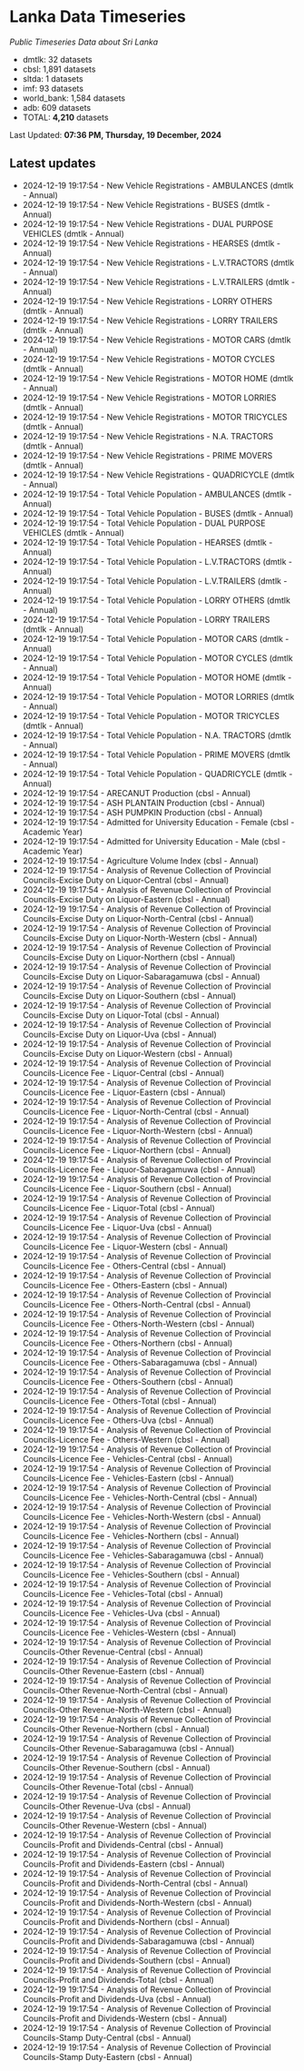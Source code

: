# Lanka Data Timeseries
*Public Timeseries Data about Sri Lanka*

* dmtlk: 32 datasets
* cbsl: 1,891 datasets
* sltda: 1 datasets
* imf: 93 datasets
* world_bank: 1,584 datasets
* adb: 609 datasets
* TOTAL: **4,210** datasets

Last Updated: **07:36 PM, Thursday, 19 December, 2024**

## Latest updates

* 2024-12-19 19:17:54 - New Vehicle Registrations - AMBULANCES (dmtlk - Annual)
* 2024-12-19 19:17:54 - New Vehicle Registrations - BUSES (dmtlk - Annual)
* 2024-12-19 19:17:54 - New Vehicle Registrations - DUAL PURPOSE VEHICLES (dmtlk - Annual)
* 2024-12-19 19:17:54 - New Vehicle Registrations - HEARSES (dmtlk - Annual)
* 2024-12-19 19:17:54 - New Vehicle Registrations - L.V.TRACTORS (dmtlk - Annual)
* 2024-12-19 19:17:54 - New Vehicle Registrations - L.V.TRAILERS (dmtlk - Annual)
* 2024-12-19 19:17:54 - New Vehicle Registrations - LORRY OTHERS (dmtlk - Annual)
* 2024-12-19 19:17:54 - New Vehicle Registrations - LORRY TRAILERS (dmtlk - Annual)
* 2024-12-19 19:17:54 - New Vehicle Registrations - MOTOR CARS (dmtlk - Annual)
* 2024-12-19 19:17:54 - New Vehicle Registrations - MOTOR CYCLES (dmtlk - Annual)
* 2024-12-19 19:17:54 - New Vehicle Registrations - MOTOR HOME (dmtlk - Annual)
* 2024-12-19 19:17:54 - New Vehicle Registrations - MOTOR LORRIES (dmtlk - Annual)
* 2024-12-19 19:17:54 - New Vehicle Registrations - MOTOR TRICYCLES (dmtlk - Annual)
* 2024-12-19 19:17:54 - New Vehicle Registrations - N.A. TRACTORS (dmtlk - Annual)
* 2024-12-19 19:17:54 - New Vehicle Registrations - PRIME MOVERS (dmtlk - Annual)
* 2024-12-19 19:17:54 - New Vehicle Registrations - QUADRICYCLE (dmtlk - Annual)
* 2024-12-19 19:17:54 - Total Vehicle Population - AMBULANCES (dmtlk - Annual)
* 2024-12-19 19:17:54 - Total Vehicle Population - BUSES (dmtlk - Annual)
* 2024-12-19 19:17:54 - Total Vehicle Population - DUAL PURPOSE VEHICLES (dmtlk - Annual)
* 2024-12-19 19:17:54 - Total Vehicle Population - HEARSES (dmtlk - Annual)
* 2024-12-19 19:17:54 - Total Vehicle Population - L.V.TRACTORS (dmtlk - Annual)
* 2024-12-19 19:17:54 - Total Vehicle Population - L.V.TRAILERS (dmtlk - Annual)
* 2024-12-19 19:17:54 - Total Vehicle Population - LORRY OTHERS (dmtlk - Annual)
* 2024-12-19 19:17:54 - Total Vehicle Population - LORRY TRAILERS (dmtlk - Annual)
* 2024-12-19 19:17:54 - Total Vehicle Population - MOTOR CARS (dmtlk - Annual)
* 2024-12-19 19:17:54 - Total Vehicle Population - MOTOR CYCLES (dmtlk - Annual)
* 2024-12-19 19:17:54 - Total Vehicle Population - MOTOR HOME (dmtlk - Annual)
* 2024-12-19 19:17:54 - Total Vehicle Population - MOTOR LORRIES (dmtlk - Annual)
* 2024-12-19 19:17:54 - Total Vehicle Population - MOTOR TRICYCLES (dmtlk - Annual)
* 2024-12-19 19:17:54 - Total Vehicle Population - N.A. TRACTORS (dmtlk - Annual)
* 2024-12-19 19:17:54 - Total Vehicle Population - PRIME MOVERS (dmtlk - Annual)
* 2024-12-19 19:17:54 - Total Vehicle Population - QUADRICYCLE (dmtlk - Annual)
* 2024-12-19 19:17:54 - ARECANUT Production (cbsl - Annual)
* 2024-12-19 19:17:54 - ASH PLANTAIN Production (cbsl - Annual)
* 2024-12-19 19:17:54 - ASH PUMPKIN Production (cbsl - Annual)
* 2024-12-19 19:17:54 - Admitted for University Education - Female (cbsl - Academic Year)
* 2024-12-19 19:17:54 - Admitted for University Education - Male (cbsl - Academic Year)
* 2024-12-19 19:17:54 - Agriculture Volume Index (cbsl - Annual)
* 2024-12-19 19:17:54 - Analysis of Revenue Collection of Provincial Councils-Excise Duty on Liquor-Central (cbsl - Annual)
* 2024-12-19 19:17:54 - Analysis of Revenue Collection of Provincial Councils-Excise Duty on Liquor-Eastern (cbsl - Annual)
* 2024-12-19 19:17:54 - Analysis of Revenue Collection of Provincial Councils-Excise Duty on Liquor-North-Central (cbsl - Annual)
* 2024-12-19 19:17:54 - Analysis of Revenue Collection of Provincial Councils-Excise Duty on Liquor-North-Western (cbsl - Annual)
* 2024-12-19 19:17:54 - Analysis of Revenue Collection of Provincial Councils-Excise Duty on Liquor-Northern (cbsl - Annual)
* 2024-12-19 19:17:54 - Analysis of Revenue Collection of Provincial Councils-Excise Duty on Liquor-Sabaragamuwa (cbsl - Annual)
* 2024-12-19 19:17:54 - Analysis of Revenue Collection of Provincial Councils-Excise Duty on Liquor-Southern (cbsl - Annual)
* 2024-12-19 19:17:54 - Analysis of Revenue Collection of Provincial Councils-Excise Duty on Liquor-Total (cbsl - Annual)
* 2024-12-19 19:17:54 - Analysis of Revenue Collection of Provincial Councils-Excise Duty on Liquor-Uva (cbsl - Annual)
* 2024-12-19 19:17:54 - Analysis of Revenue Collection of Provincial Councils-Excise Duty on Liquor-Western (cbsl - Annual)
* 2024-12-19 19:17:54 - Analysis of Revenue Collection of Provincial Councils-Licence Fee - Liquor-Central (cbsl - Annual)
* 2024-12-19 19:17:54 - Analysis of Revenue Collection of Provincial Councils-Licence Fee - Liquor-Eastern (cbsl - Annual)
* 2024-12-19 19:17:54 - Analysis of Revenue Collection of Provincial Councils-Licence Fee - Liquor-North-Central (cbsl - Annual)
* 2024-12-19 19:17:54 - Analysis of Revenue Collection of Provincial Councils-Licence Fee - Liquor-North-Western (cbsl - Annual)
* 2024-12-19 19:17:54 - Analysis of Revenue Collection of Provincial Councils-Licence Fee - Liquor-Northern (cbsl - Annual)
* 2024-12-19 19:17:54 - Analysis of Revenue Collection of Provincial Councils-Licence Fee - Liquor-Sabaragamuwa (cbsl - Annual)
* 2024-12-19 19:17:54 - Analysis of Revenue Collection of Provincial Councils-Licence Fee - Liquor-Southern (cbsl - Annual)
* 2024-12-19 19:17:54 - Analysis of Revenue Collection of Provincial Councils-Licence Fee - Liquor-Total (cbsl - Annual)
* 2024-12-19 19:17:54 - Analysis of Revenue Collection of Provincial Councils-Licence Fee - Liquor-Uva (cbsl - Annual)
* 2024-12-19 19:17:54 - Analysis of Revenue Collection of Provincial Councils-Licence Fee - Liquor-Western (cbsl - Annual)
* 2024-12-19 19:17:54 - Analysis of Revenue Collection of Provincial Councils-Licence Fee - Others-Central (cbsl - Annual)
* 2024-12-19 19:17:54 - Analysis of Revenue Collection of Provincial Councils-Licence Fee - Others-Eastern (cbsl - Annual)
* 2024-12-19 19:17:54 - Analysis of Revenue Collection of Provincial Councils-Licence Fee - Others-North-Central (cbsl - Annual)
* 2024-12-19 19:17:54 - Analysis of Revenue Collection of Provincial Councils-Licence Fee - Others-North-Western (cbsl - Annual)
* 2024-12-19 19:17:54 - Analysis of Revenue Collection of Provincial Councils-Licence Fee - Others-Northern (cbsl - Annual)
* 2024-12-19 19:17:54 - Analysis of Revenue Collection of Provincial Councils-Licence Fee - Others-Sabaragamuwa (cbsl - Annual)
* 2024-12-19 19:17:54 - Analysis of Revenue Collection of Provincial Councils-Licence Fee - Others-Southern (cbsl - Annual)
* 2024-12-19 19:17:54 - Analysis of Revenue Collection of Provincial Councils-Licence Fee - Others-Total (cbsl - Annual)
* 2024-12-19 19:17:54 - Analysis of Revenue Collection of Provincial Councils-Licence Fee - Others-Uva (cbsl - Annual)
* 2024-12-19 19:17:54 - Analysis of Revenue Collection of Provincial Councils-Licence Fee - Others-Western (cbsl - Annual)
* 2024-12-19 19:17:54 - Analysis of Revenue Collection of Provincial Councils-Licence Fee - Vehicles-Central (cbsl - Annual)
* 2024-12-19 19:17:54 - Analysis of Revenue Collection of Provincial Councils-Licence Fee - Vehicles-Eastern (cbsl - Annual)
* 2024-12-19 19:17:54 - Analysis of Revenue Collection of Provincial Councils-Licence Fee - Vehicles-North-Central (cbsl - Annual)
* 2024-12-19 19:17:54 - Analysis of Revenue Collection of Provincial Councils-Licence Fee - Vehicles-North-Western (cbsl - Annual)
* 2024-12-19 19:17:54 - Analysis of Revenue Collection of Provincial Councils-Licence Fee - Vehicles-Northern (cbsl - Annual)
* 2024-12-19 19:17:54 - Analysis of Revenue Collection of Provincial Councils-Licence Fee - Vehicles-Sabaragamuwa (cbsl - Annual)
* 2024-12-19 19:17:54 - Analysis of Revenue Collection of Provincial Councils-Licence Fee - Vehicles-Southern (cbsl - Annual)
* 2024-12-19 19:17:54 - Analysis of Revenue Collection of Provincial Councils-Licence Fee - Vehicles-Total (cbsl - Annual)
* 2024-12-19 19:17:54 - Analysis of Revenue Collection of Provincial Councils-Licence Fee - Vehicles-Uva (cbsl - Annual)
* 2024-12-19 19:17:54 - Analysis of Revenue Collection of Provincial Councils-Licence Fee - Vehicles-Western (cbsl - Annual)
* 2024-12-19 19:17:54 - Analysis of Revenue Collection of Provincial Councils-Other Revenue-Central (cbsl - Annual)
* 2024-12-19 19:17:54 - Analysis of Revenue Collection of Provincial Councils-Other Revenue-Eastern (cbsl - Annual)
* 2024-12-19 19:17:54 - Analysis of Revenue Collection of Provincial Councils-Other Revenue-North-Central (cbsl - Annual)
* 2024-12-19 19:17:54 - Analysis of Revenue Collection of Provincial Councils-Other Revenue-North-Western (cbsl - Annual)
* 2024-12-19 19:17:54 - Analysis of Revenue Collection of Provincial Councils-Other Revenue-Northern (cbsl - Annual)
* 2024-12-19 19:17:54 - Analysis of Revenue Collection of Provincial Councils-Other Revenue-Sabaragamuwa (cbsl - Annual)
* 2024-12-19 19:17:54 - Analysis of Revenue Collection of Provincial Councils-Other Revenue-Southern (cbsl - Annual)
* 2024-12-19 19:17:54 - Analysis of Revenue Collection of Provincial Councils-Other Revenue-Total (cbsl - Annual)
* 2024-12-19 19:17:54 - Analysis of Revenue Collection of Provincial Councils-Other Revenue-Uva (cbsl - Annual)
* 2024-12-19 19:17:54 - Analysis of Revenue Collection of Provincial Councils-Other Revenue-Western (cbsl - Annual)
* 2024-12-19 19:17:54 - Analysis of Revenue Collection of Provincial Councils-Profit and Dividends-Central (cbsl - Annual)
* 2024-12-19 19:17:54 - Analysis of Revenue Collection of Provincial Councils-Profit and Dividends-Eastern (cbsl - Annual)
* 2024-12-19 19:17:54 - Analysis of Revenue Collection of Provincial Councils-Profit and Dividends-North-Central (cbsl - Annual)
* 2024-12-19 19:17:54 - Analysis of Revenue Collection of Provincial Councils-Profit and Dividends-North-Western (cbsl - Annual)
* 2024-12-19 19:17:54 - Analysis of Revenue Collection of Provincial Councils-Profit and Dividends-Northern (cbsl - Annual)
* 2024-12-19 19:17:54 - Analysis of Revenue Collection of Provincial Councils-Profit and Dividends-Sabaragamuwa (cbsl - Annual)
* 2024-12-19 19:17:54 - Analysis of Revenue Collection of Provincial Councils-Profit and Dividends-Southern (cbsl - Annual)
* 2024-12-19 19:17:54 - Analysis of Revenue Collection of Provincial Councils-Profit and Dividends-Total (cbsl - Annual)
* 2024-12-19 19:17:54 - Analysis of Revenue Collection of Provincial Councils-Profit and Dividends-Uva (cbsl - Annual)
* 2024-12-19 19:17:54 - Analysis of Revenue Collection of Provincial Councils-Profit and Dividends-Western (cbsl - Annual)
* 2024-12-19 19:17:54 - Analysis of Revenue Collection of Provincial Councils-Stamp Duty-Central (cbsl - Annual)
* 2024-12-19 19:17:54 - Analysis of Revenue Collection of Provincial Councils-Stamp Duty-Eastern (cbsl - Annual)
